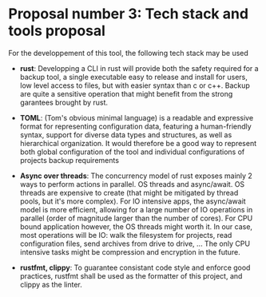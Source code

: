 # Proposal number 3: Tech stack and tools proposal

For the developpement of this tool, the following tech stack may be used

- **rust**: Developping a CLI in rust will provide both the safety required for
  a backup tool, a single executable easy to release and install for users, low 
  level access to files, but with easier syntax than c or c++. Backup are quite
  a sensitive operation that might benefit from the strong garantees brought by
  rust.

- **TOML**: (Tom's obvious minimal language) is a readable and expressive format 
  for representing configuration data, featuring a human-friendly syntax, support 
  for diverse data types and structures, as well as hierarchical organization. 
  It would therefore be a good way to represent both global configuration of 
  the tool and individual configurations of projects backup requirements

- **Async over threads**: The concurrency model of rust exposes mainly 2 ways to 
  perform actions in parallel. OS threads and async/await. OS threads are 
  expensive to create (that might be mitigated by thread pools, but it's more 
  complex). For IO intensive apps, the async/await model is more efficient, 
  allowing for a large number of IO operations in parallel (order of magnitude
  larger than the number of cores). For CPU bound application however, the 
  OS threads might worth it. In our case, most operations will be IO: walk the 
  filesystem for projects, read configuration files, send archives from drive
  to drive, ... The only CPU intensive tasks might be compression and encryption
  in the future.

- **rustfmt, clippy**: To guarantee consistant code style and enforce good 
  practices, rustfmt shall be used as the formatter of this project, and clippy
  as the linter.

